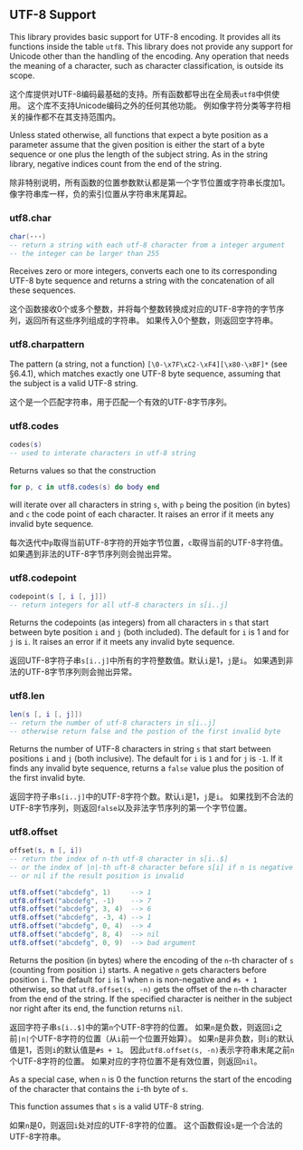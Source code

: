 
## UTF-8 Support

This library provides basic support for UTF-8 encoding. 
It provides all its functions inside the table `utf8`. 
This library does not provide any support for Unicode other than the handling of the encoding. 
Any operation that needs the meaning of a character, such as character classification, is outside its scope.

这个库提供对UTF-8编码最基础的支持。所有函数都导出在全局表`utf8`中供使用。
这个库不支持Unicode编码之外的任何其他功能。
例如像字符分类等字符相关的操作都不在其支持范围内。

Unless stated otherwise, all functions that expect a byte position as a parameter assume that 
the given position is either the start of a byte sequence or one plus the length of the subject string. 
As in the string library, negative indices count from the end of the string. 

除非特别说明，所有函数的位置参数默认都是第一个字节位置或字符串长度加1。
像字符串库一样，负的索引位置从字符串末尾算起。

### utf8.char 
```lua
char(···)
-- return a string with each utf-8 character from a integer argument
-- the integer can be larger than 255
```

Receives zero or more integers, converts each one to its corresponding UTF-8 byte sequence 
and returns a string with the concatenation of all these sequences.

这个函数接收0个或多个整数，并将每个整数转换成对应的UTF-8字符的字节序列，返回所有这些序列组成的字符串。
如果传入0个整数，则返回空字符串。

### utf8.charpattern

The pattern (a string, not a function) `[\0-\x7F\xC2-\xF4][\x80-\xBF]*` (see §6.4.1), 
which matches exactly one UTF-8 byte sequence, assuming that the subject is a valid UTF-8 string.

这个是一个匹配字符串，用于匹配一个有效的UTF-8字节序列。

### utf8.codes 
```lua
codes(s)
-- used to interate characters in utf-8 string
```

Returns values so that the construction 
```lua
for p, c in utf8.codes(s) do body end
```
will iterate over all characters in string `s`, with `p` being the position (in bytes) 
and `c` the code point of each character. 
It raises an error if it meets any invalid byte sequence.

每次迭代中`p`取得当前UTF-8字符的开始字节位置，`c`取得当前的UTF-8字符值。
如果遇到非法的UTF-8字节序列则会抛出异常。

### utf8.codepoint 
```lua
codepoint(s [, i [, j]])
-- return integers for all utf-8 characters in s[i..j]
```

Returns the codepoints (as integers) from all characters in `s` that 
start between byte position `i` and `j` (both included). 
The default for `i` is 1 and for `j` is `i`. 
It raises an error if it meets any invalid byte sequence.

返回UTF-8字符子串`s[i..j]`中所有的字符整数值。默认`i`是1，`j`是`i`。
如果遇到非法的UTF-8字节序列则会抛出异常。

### utf8.len 
```lua
len(s [, i [, j]])
-- return the number of utf-8 characters in s[i..j]
-- otherwise return false and the postion of the first invalid byte
```

Returns the number of UTF-8 characters in string `s` that 
start between positions `i` and `j` (both inclusive). 
The default for `i` is `1` and for `j` is `-1`. 
If it finds any invalid byte sequence, 
returns a `false` value plus the position of the first invalid byte.

返回字符子串`s[i..j]`中的UTF-8字符个数。默认`i`是1，`j`是`i`。
如果找到不合法的UTF-8字节序列，则返回`false`以及非法字节序列的第一个字节位置。

### utf8.offset 
```lua
offset(s, n [, i])
-- return the index of n-th utf-8 character in s[i..$]
-- or the index of |n|-th uft-8 character before s[i] if n is negative
-- or nil if the result position is invalid

utf8.offset("abcdefg", 1)     --> 1
utf8.offset("abcdefg", -1)    --> 7
utf8.offset("abcdefg", 3, 4)  --> 6
utf8.offset("abcdefg", -3, 4) --> 1
utf8.offset("abcdefg", 0, 4)  --> 4
utf8.offset("abcdefg", 8, 4)  --> nil
utf8.offset("abcdefg", 0, 9)  --> bad argument
```

Returns the position (in bytes) where the encoding of the `n`-th character of `s` 
(counting from position `i`) starts. 
A negative `n` gets characters before position `i`. 
The default for `i` is 1 when `n` is non-negative and `#s + 1` otherwise, 
so that `utf8.offset(s, -n)` gets the offset of the `n`-th character 
from the end of the string. 
If the specified character is neither in the subject nor right after its end, 
the function returns `nil`.

返回字符子串`s[i..$]`中的第`n`个UTF-8字符的位置。
如果`n`是负数，则返回`i`之前`|n|`个UTF-8字符的位置（从`i`前一个位置开始算）。
如果`n`是非负数，则`i`的默认值是1，否则`i`的默认值是`#s + 1`。
因此`utf8.offset(s, -n)`表示字符串末尾之前`n`个UTF-8字符的位置。
如果对应的字符位置不是有效位置，则返回`nil`。

As a special case, when `n` is 0 the function returns the start of 
the encoding of the character that contains the `i`-th byte of `s`.

This function assumes that `s` is a valid UTF-8 string. 

如果`n`是0，则返回`i`处对应的UTF-8字符的位置。
这个函数假设`s`是一个合法的UTF-8字符串。
